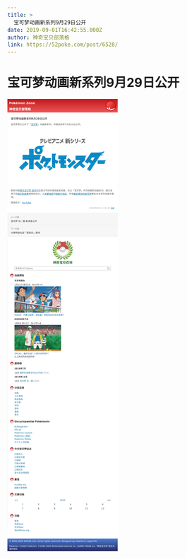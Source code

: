 ```yaml
---
title: >
  宝可梦动画新系列9月29日公开
date: 2019-09-01T16:42:55.000Z
author: 神奇宝贝部落格
link: https://52poke.com/post/6528/
---
```

# 宝可梦动画新系列9月29日公开

[![宝可梦动画新系列9月29日公开](./screenshot.png)](https://52poke.com/post/6528/)
